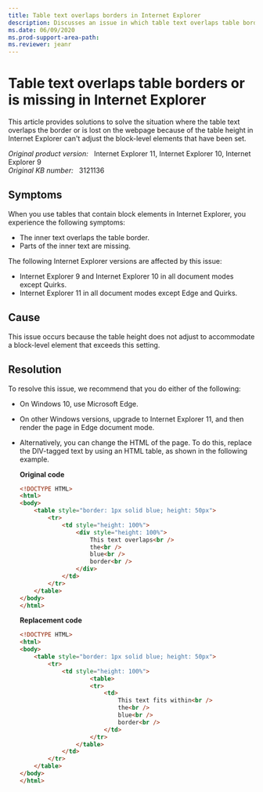 ```yaml
---
title: Table text overlaps borders in Internet Explorer
description: Discusses an issue in which table text overlaps table borders or is missing in Internet Explorer. Provides a resolution.
ms.date: 06/09/2020
ms.prod-support-area-path: 
ms.reviewer: jeanr
---
```

# Table text overlaps table borders or is missing in Internet Explorer

This article provides solutions to solve the situation where the table text overlaps the border or is lost on the webpage because of the table height in Internet Explorer can't adjust the block-level elements that have been set.

_Original product version:_ &nbsp; Internet Explorer 11, Internet Explorer 10, Internet Explorer 9  
_Original KB number:_ &nbsp; 3121136

## Symptoms

When you use tables that contain block elements in Internet Explorer, you experience the following symptoms:

- The inner text overlaps the table border.
- Parts of the inner text are missing.

The following Internet Explorer versions are affected by this issue:

- Internet Explorer 9 and Internet Explorer 10 in all document modes except Quirks.
- Internet Explorer 11 in all document modes except Edge and Quirks.

## Cause

This issue occurs because the table height does not adjust to accommodate a block-level element that exceeds this setting.

## Resolution

To resolve this issue, we recommend that you do either of the following:

- On Windows 10, use Microsoft Edge.
- On other Windows versions, upgrade to Internet Explorer 11, and then render the page in Edge document mode.
- Alternatively, you can change the HTML of the page. To do this, replace the DIV-tagged text by using an HTML table, as shown in the following example.

    **Original code**

    ```html
    <!DOCTYPE HTML>
    <html>
    <body>
        <table style="border: 1px solid blue; height: 50px">
            <tr>
                <td style="height: 100%">
                    <div style="height: 100%">
                        This text overlaps<br />
                        the<br />
                        blue<br />
                        border<br />
                    </div>
                </td>
            </tr>
        </table>
    </body>
    </html>
    ```

    **Replacement code**

    ```html
    <!DOCTYPE HTML>
    <html>
    <body>
        <table style="border: 1px solid blue; height: 50px">
            <tr>
                <td style="height: 100%">
                        <table>
                        <tr>
                            <td>
                                This text fits within<br />
                                the<br />
                                blue<br />
                                border<br />
                            </td>
                        </tr>
                    </table>
                </td>
            </tr>
        </table>
    </body>
    </html>
    ```
